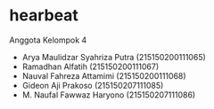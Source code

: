 # hearbeat

Anggota Kelompok 4

- Arya Maulidzar Syahriza Putra (215150200111065)
- Ramadhan Alfatih (215150200111067)
- Nauval Fahreza Attamimi	(215150200111068)
- Gideon Aji Prakoso (215150207111085)
- M. Naufal Fawwaz Haryono (215150207111086)
